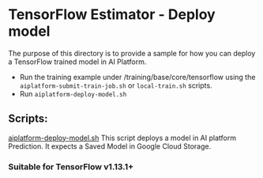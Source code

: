 # TensorFlow Estimator - Deploy model

The purpose of this directory is to provide a sample for how you can deploy a
TensorFlow trained model in AI Platform.

*   Run the training example under /training/base/core/tensorflow using the
    `aiplatform-submit-train-job.sh` or `local-train.sh` scripts.
*   Run `aiplatform-deploy-model.sh`


## Scripts:

  [aiplatform-deploy-model.sh](scripts/aiplatform-deploy-model.sh)  This script deploys a model in 
  AI platform Prediction. It expects a Saved Model in Google Cloud Storage.

### Suitable for TensorFlow v1.13.1+
